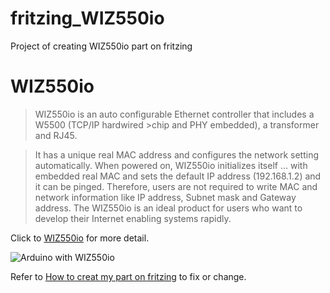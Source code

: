 fritzing_WIZ550io
=================
 
Project of creating WIZ550io part on fritzing

# WIZ550io
>WIZ550io is an auto configurable Ethernet controller that includes a W5500 (TCP/IP hardwired >chip and PHY embedded), a transformer and RJ45.

>It has a unique real MAC address and configures the network setting automatically. When powered on, WIZ550io initializes itself … with embedded real MAC and sets the default IP address (192.168.1.2) and it can be pinged. Therefore, users are not required to write MAC and network information like IP address, Subnet mask and Gateway address. The WIZ550io is an ideal product for users who want to develop their Internet enabling systems rapidly.

Click to [WIZ550io](http://wizwiki.net/wiki/doku.php?id=products:wiz550io:start) for more detail.


![Arduino with WIZ550io ](https://lh4.googleusercontent.com/-j6TeWzROuHQ/VEn9HxY-3bI/AAAAAAAAAMI/1CBk39jOMOE/w796-h549-no/Arduino_WIZ550io.png%22 "Arduino with WIZ550io")

Refer to [How to creat my part on fritzing](http://embeddist.wordpress.com/2014/10/24/create-my-part-on-fritzing/) to  fix or change. 

